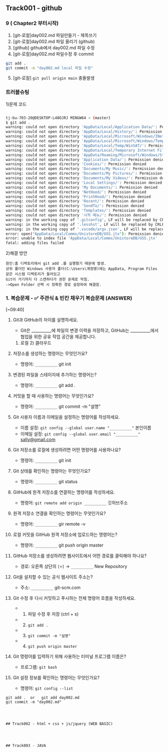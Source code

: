 ## Track001 -  github

### 9 ( Chapter2 부터시작) 
1. [git-로컬]day002.md 파일만들기 - 제목쓰기
2. [git-로컬]day002.md 파일 올리기 (github)
3. [github] github에서 day002.md 파일 수정
4. [git-로컬]day002.md 파일수정 후 commit
```bash
git add .
git commit -m "day002.md local 파일 수정"
```
5. [git-로컬] `git pull origin main` 충돌발생


### 트러블슈팅
1)문제 코드
```bash

tj-bu-703-20@DESKTOP-L48OJRJ MINGW64 ~ (master)
$ git add .
warning: could not open directory 'AppData/Local/Application Data/': Permission denied
warning: could not open directory 'AppData/Local/History/': Permission denied
warning: could not open directory 'AppData/Local/Microsoft/Windows/INetCache/Content.IE5/': Permission denied
warning: could not open directory 'AppData/Local/Microsoft/Windows/Temporary Internet Files/': Permission denied
warning: could not open directory 'AppData/Local/Temp/WinSAT/': Permission denied
warning: could not open directory 'AppData/Local/Temporary Internet Files/': Permission denied
warning: could not open directory 'AppData/Roaming/Microsoft/Windows/Start Menu/프로그램/': Permission denied
warning: could not open directory 'Application Data/': Permission denied
warning: could not open directory 'Cookies/': Permission denied
warning: could not open directory 'Documents/My Music/': Permission denied
warning: could not open directory 'Documents/My Pictures/': Permission denied
warning: could not open directory 'Documents/My Videos/': Permission denied
warning: could not open directory 'Local Settings/': Permission denied
warning: could not open directory 'My Documents/': Permission denied
warning: could not open directory 'NetHood/': Permission denied
warning: could not open directory 'PrintHood/': Permission denied
warning: could not open directory 'Recent/': Permission denied
warning: could not open directory 'SendTo/': Permission denied
warning: could not open directory 'Templates/': Permission denied
warning: could not open directory '시작 메뉴/': Permission denied
warning: in the working copy of '.gitconfig', LF will be replaced by CRLF the next time Git touches it
warning: in the working copy of '.lesshst', LF will be replaced by CRLF the next time Git touches it
warning: in the working copy of '.vscode/argv.json', LF will be replaced by CRLF the next time Git touches it
error: open("AppData/Local/Comms/UnistoreDB/USS.jtx"): Permission denied
error: unable to index file 'AppData/Local/Comms/UnistoreDB/USS.jtx'
fatal: adding files failed
```

2)해결 방안
```
원인:홈 디렉토리에서 git add .를 실행했기 때문에 발생.
상위 폴더인 Windows 사용자 폴더(C:\Users\계정명)에는 AppData, Program Files 같은 시스템 디렉토리가 들어있고 
Git이 거기까지 다 스캔하다가 권한 문제로 막힘.
->Open Folder 선택 시 정확한 경로 설정하여 해결함.
```



### 1. 복습문제 - ✅ 주관식 & 빈칸 채우기 복습문제 (ANSWER)
[~09:40]
1. Git과 GitHub의 차이를 설명하세요.  
   - Git은 __________에 파일의 변경 이력을 저장하고, 
     GitHub는 __________에서 협업을 위한 공유 작업 공간을 제공합니다.

   1) 로컬    2) 클라우드

2. 저장소를 생성하는 명령어는 무엇인가요?  
   - 명령어: `__________`
    git init 

3. 변경된 파일을 스테이지에 추가하는 명령어는?  
   - 명령어: `__________`
    git  add .

4. 커밋을 할 때 사용하는 명령어는 무엇인가요?  
   - 명령어: `__________`
   git  commit  -m  "설명"

5. Git 사용자 이름과 이메일을 설정하는 명령어를 작성하세요.  
   - 이름 설정: `git config --global user.name "__________"`  본인이름
   - 이메일 설정: `git config --global user.email "__________"` sally@gmail.com

6. Git 저장소를 로컬에 생성하려면 어떤 명령어를 사용하나요?  
   - 명령어: `__________`
   git init

7. Git 상태를 확인하는 명령어는 무엇인가요?  
   - 명령어: `__________`
   git status


8. GitHub에 원격 저장소를 연결하는 명령어를 작성하세요.  
   - 명령어: `git remote add origin __________`
                                   깃허브주소

9. 원격 저장소 연결을 확인하는 명령어는 무엇인가요?  
   - 명령어: `__________`
   gir remote  -v

10. 로컬 커밋을 GitHub 원격 저장소에 업로드하는 명령어는?  
    - 명령어: `__________`
   git push origin master

11. GitHub 저장소를 생성하려면 웹사이트에서 어떤 경로를 클릭해야 하나요?  
    - 경로: 오른쪽 상단의 `[+]` → `__________`
    New Repository

12. Git을 설치할 수 있는 공식 웹사이트 주소는?  
    - 주소: `__________`
    git-scm.com

13. Git 수정 후 다시 커밋하고 푸시하는 전체 명령어 흐름을 작성하세요.  
    - 1) 파일 수정 후 저장 (ctrl + s)  
    - 2) `git add .`  
    - 3) `git commit -m "설명"`    
    - 4) `git push origin master`

14. Git 명령어를 입력하기 위해 사용하는 터미널 프로그램 이름은?  
    - 프로그램: `git bash`

15. Git 설정 정보를 확인하는 명령어는 무엇인가요?  
    - 명령어: `git config --list`
 
```hint
git add .  or   git add day002.md
git commit -m "day002.md"



 
## Track002 - html + css + js/jquery (WEB BASIC) 



 
## Track003 - JAVA




